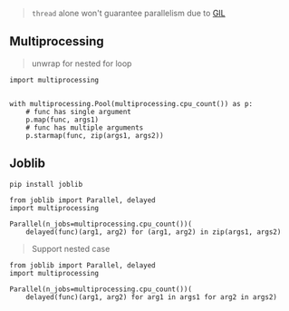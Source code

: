 
> `thread` alone won't guarantee parallelism due to [GIL](https://wiki.python.org/moin/GlobalInterpreterLock)


## Multiprocessing

> unwrap for nested for loop

```
import multiprocessing


with multiprocessing.Pool(multiprocessing.cpu_count()) as p:
    # func has single argument
    p.map(func, args1)
    # func has multiple arguments
    p.starmap(func, zip(args1, args2))
```


## Joblib

```
pip install joblib
```

```
from joblib import Parallel, delayed
import multiprocessing

Parallel(n_jobs=multiprocessing.cpu_count())(
    delayed(func)(arg1, arg2) for (arg1, arg2) in zip(args1, args2)
```

> Support nested case

```
from joblib import Parallel, delayed
import multiprocessing

Parallel(n_jobs=multiprocessing.cpu_count())(
    delayed(func)(arg1, arg2) for arg1 in args1 for arg2 in args2)
```